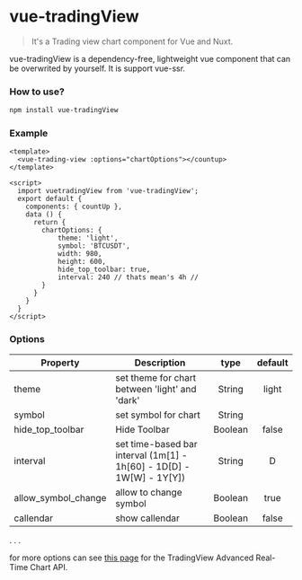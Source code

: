# vue-tradingView
> It's a Trading view chart component for Vue and Nuxt.

vue-tradingView is a dependency-free, lightweight vue component that can be overwrited by yourself.
It is support vue-ssr.

### How to use?
```bash
npm install vue-tradingView
```

### Example

```vue
<template>
  <vue-trading-view :options="chartOptions"></countup>
</template>

<script>
  import vuetradingView from 'vue-tradingView';
  export default {
    components: { countUp },
    data () {
      return {
        chartOptions: {
            theme: 'light',
            symbol: 'BTCUSDT',
            width: 980,
            height: 600,
            hide_top_toolbar: true,
            interval: 240 // thats mean's 4h //
        }
      }
    }
  }
</script>
```

### Options
|    Property    |    Description   |   type   |	default	|
| -----------------  | ---------------- | :--------: | :----------: |
| theme         | set theme for chart between 'light' and 'dark'  | String | light |
| symbol  | set symbol for chart | String | |
| hide_top_toolbar     | Hide Toolbar | Boolean | false |
| interval | set time-based bar interval (1m[1] - 1h[60] - 1D[D] - 1W[W] - 1Y[Y]) | String | D |
| allow_symbol_change | allow to change symbol | Boolean | true |
| callendar | show callendar | Boolean | false |
.
.
.

for more options can see [this page](https://www.tradingview.com/widget/advanced-chart/) for the TradingView Advanced Real-Time Chart API.

